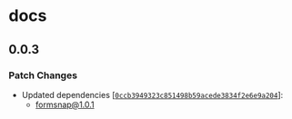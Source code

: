 # docs

## 0.0.3

### Patch Changes

- Updated dependencies [[`0ccb3949323c851498b59acede3834f2e6e9a204`](https://github.com/svecosystem/formsnap/commit/0ccb3949323c851498b59acede3834f2e6e9a204)]:
  - formsnap@1.0.1
